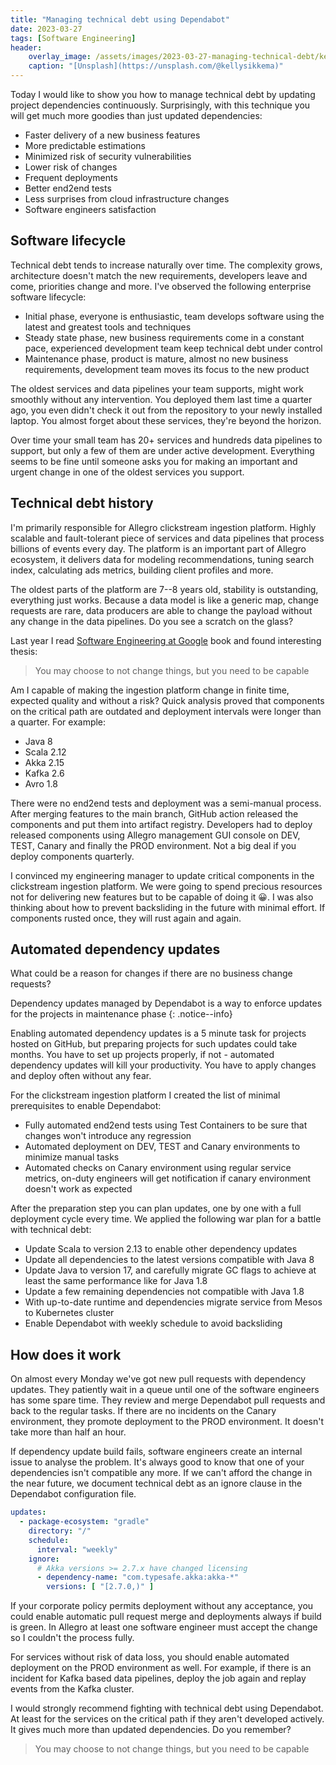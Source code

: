 ```yaml
---
title: "Managing technical debt using Dependabot"
date: 2023-03-27
tags: [Software Engineering]
header:
    overlay_image: /assets/images/2023-03-27-managing-technical-debt/kelly-sikkema-JUPzi-F3Iww-unsplash.webp
    caption: "[Unsplash](https://unsplash.com/@kellysikkema)"
---
```


Today I would like to show you how to manage technical debt by updating project dependencies continuously.
Surprisingly, with this technique you will get much more goodies than just updated dependencies:

* Faster delivery of a new business features
* More predictable estimations
* Minimized risk of security vulnerabilities
* Lower risk of changes
* Frequent deployments
* Better end2end tests
* Less surprises from cloud infrastructure changes
* Software engineers satisfaction

## Software lifecycle

Technical debt tends to increase naturally over time.
The complexity grows, architecture doesn't match the new requirements, developers leave and come, priorities change and more.
I've observed the following enterprise software lifecycle:

* Initial phase, everyone is enthusiastic, team develops software using the latest and greatest tools and techniques
* Steady state phase, new business requirements come in a constant pace, experienced development team keep technical debt under control
* Maintenance phase, product is mature, almost no new business requirements, development team moves its focus to the new product

The oldest services and data pipelines your team supports, might work smoothly without any intervention.
You deployed them last time a quarter ago, you even didn't check it out from the repository to your newly installed laptop. You almost forget about these services, they're beyond the horizon.

Over time your small team has 20+ services and hundreds data pipelines to support, but only a few of them are under active development.
Everything seems to be fine until someone asks you for making an important and urgent change in one of the oldest services you support.

## Technical debt history

I'm primarily responsible for Allegro clickstream ingestion platform.
Highly scalable and fault-tolerant piece of services and data pipelines that process billions of events every day.
The platform is an important part of Allegro ecosystem, it delivers data for modeling recommendations, tuning search index, calculating ads metrics, building client profiles and more.

The oldest parts of the platform are 7--8 years old, stability is outstanding, everything just works.
Because a data model is like a generic map, change requests are rare, data producers are able to change the payload without any change in the data pipelines.
Do you see a scratch on the glass?

Last year I read [Software Engineering at Google](/blog/2022/09/22/software-engineering-at-google/) book
and found interesting thesis:

> You may choose to not change things, but you need to be capable

Am I capable of making the ingestion platform change in finite time, expected quality and without a risk?
Quick analysis proved that components on the critical path are outdated and deployment intervals were longer than a quarter. For example:

* Java 8
* Scala 2.12
* Akka 2.15
* Kafka 2.6
* Avro 1.8

There were no end2end tests and deployment was a semi-manual process.
After merging features to the main branch, GitHub action released the components and put them into artifact registry.
Developers had to deploy released components using Allegro management GUI console on DEV, TEST, Canary and finally the PROD environment.
Not a big deal if you deploy components quarterly.

I convinced my engineering manager to update critical components in the clickstream ingestion platform.
We were going to spend precious resources not for delivering new features but to be capable of doing it 😀.
I was also thinking about how to prevent backsliding in the future with minimal effort.
If components rusted once, they will rust again and again.

## Automated dependency updates

What could be a reason for changes if there are no business change requests?

Dependency updates managed by Dependabot is a way to enforce updates for the projects in maintenance phase
{: .notice--info}

Enabling automated dependency updates is a 5 minute task for projects hosted on GitHub,
but preparing projects for such updates could take months.
You have to set up projects properly, if not - automated dependency updates will kill your productivity.
You have to apply changes and deploy often without any fear.

For the clickstream ingestion platform I created the list of minimal prerequisites to enable Dependabot:

* Fully automated end2end tests using Test Containers to be sure that changes won't introduce any regression
* Automated deployment on DEV, TEST and Canary environments to minimize manual tasks
* Automated checks on Canary environment using regular service metrics, on-duty engineers will get notification if canary environment doesn't work as expected

After the preparation step you can plan updates, one by one with a full deployment cycle every time.
We applied the following war plan for a battle with technical debt:

* Update Scala to version 2.13 to enable other dependency updates
* Update all dependencies to the latest versions compatible with Java 8
* Update Java to version 17, and carefully migrate GC flags to achieve at least the same performance like for Java 1.8
* Update a few remaining dependencies not compatible with Java 1.8
* With up-to-date runtime and dependencies migrate service from Mesos to Kubernetes cluster
* Enable Dependabot with weekly schedule to avoid backsliding

## How does it work

On almost every Monday we've got new pull requests with dependency updates.
They patiently wait in a queue until one of the software engineers has some spare time.
They review and merge Dependabot pull requests and back to the regular tasks.
If there are no incidents on the Canary environment, they promote deployment to the PROD environment.
It doesn't take more than half an hour.

If dependency update build fails, software engineers create an internal issue to analyse the problem.
It's always good to know that one of your dependencies isn't compatible any more.
If we can't afford the change in the near future, we document technical debt as an ignore clause in the Dependabot configuration file.

```yaml
updates:
  - package-ecosystem: "gradle"
    directory: "/"
    schedule:
      interval: "weekly"
    ignore:
      # Akka versions >= 2.7.x have changed licensing
      - dependency-name: "com.typesafe.akka:akka-*"
        versions: [ "[2.7.0,)" ]
```

If your corporate policy permits deployment without any acceptance, you could enable automatic pull request merge and deployments always if build is green.
In Allegro at least one software engineer must accept the change so I couldn't the process fully.

For services without risk of data loss, you should enable automated deployment on the PROD environment as well.
For example, if there is an incident for Kafka based data pipelines, deploy the job again and replay events from the Kafka cluster.

I would strongly recommend fighting with technical debt using Dependabot.
At least for the services on the critical path if they aren't developed actively.
It gives much more than updated dependencies.
Do you remember?

> You may choose to not change things, but you need to be capable
